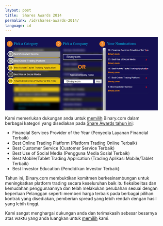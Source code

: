 ```yaml
---
layout: post
title:  Shares Awards 2014
permalink: /id/shares-awards-2014/
language: id
---
```


![](/post_images/4941724_orig.jpg)

Kami memerlukan dukungan anda untuk [memilih](http://info.binary.com/sharesaward14) Binary.com dalam berbagai kategori yang disediakan pada [Share Awards tahun ini](http://info.binary.com/sharesaward14):

* Financial Services Provider of the Year (Penyedia Layanan Financial Terbaik)
* Best Online Trading Platform (Platform Trading Online Terbaik)
* Best Customer Service (Customer Service Terbaik)
* Best Use of Social Media (Pengguna Media Sosial Terbaik)
* Best Mobile/Tablet Trading Application (Trading Aplikasi Mobile/Tablet Terbaik)
* Best Investor Education (Pendidikan Investor Terbaik)

Tahun ini, Binary.com membuktikan komitmen berkesinambungan untuk meningkatkan platform trading secara keseluruhan baik itu fleksibelitas dan kemudahan penggunaannya dan telah melakukan perubahan sesuai dengan keperluan Pelanggan seperti memberi harga terbaik pada berbagai pilihan kontrak yang disediakan, pemberian spread yang lebih rendah dengan hasil yang lebih tinggi.

Kami sangat menghargai dukungan anda dan terimakasih sebesar besarnya atas waktu yang anda luangkan untuk [memilih](http://info.binary.com/sharesaward14) kami.
